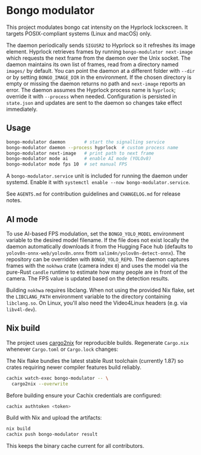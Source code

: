 # Bongo modulator

This project modulates bongo cat intensity on the Hyprlock lockscreen.
It targets POSIX-compliant systems (Linux and macOS) only.

The daemon periodically sends `SIGUSR2` to Hyprlock so it refreshes its image
element. Hyprlock retrieves frames by running `bongo-modulator next-image`
which requests the next frame from the daemon over the Unix socket. The daemon
maintains its own list of frames, read from a directory named `images/` by
default. You can point the daemon at a different folder with `--dir` or by
setting `BONGO_IMAGE_DIR` in the environment. If the chosen directory is empty or
missing the daemon returns no path and `next-image` reports an error.
The daemon assumes the Hyprlock process name is `hyprlock`; override it with
`--process` when needed.
Configuration is persisted in `state.json` and updates are sent to the daemon
so changes take effect immediately.

## Usage

```bash
bongo-modulator daemon       # start the signalling service
bongo-modulator daemon --process hyprlock  # custom process name
bongo-modulator next-image   # print path to next frame
bongo-modulator mode ai      # enable AI mode (YOLOv8)
bongo-modulator mode fps 10  # set manual FPS
```

A `bongo-modulator.service` unit is included for running the daemon under
systemd. Enable it with `systemctl enable --now bongo-modulator.service`.

See `AGENTS.md` for contribution guidelines and `CHANGELOG.md` for release
notes.

## AI mode

To use AI-based FPS modulation, set the `BONGO_YOLO_MODEL` environment variable
to the desired model filename. If the file does not exist locally the daemon
automatically downloads it from the Hugging Face hub (defaults to
`yolov8n-onnx-web/yolov8n.onnx` from `salim4n/yolov8n-detect-onnx`). The repository can
be overridden with `BONGO_YOLO_REPO`. The
daemon captures frames with the `nokhwa` crate (camera index `0`) and uses the
model via the pure-Rust `candle` runtime to estimate how many people are in
front of the camera. The FPS value is updated based on the detection results.

Building `nokhwa` requires libclang. When not using the provided Nix flake,
set the `LIBCLANG_PATH` environment variable to the directory containing
`libclang.so`.
On Linux, you'll also need the Video4Linux headers (e.g. via `libv4l-dev`).

## Nix build

The project uses [cargo2nix](https://github.com/cargo2nix/cargo2nix) for
reproducible builds. Regenerate `Cargo.nix` whenever `Cargo.toml` or
`Cargo.lock` changes:

The Nix flake bundles the latest stable Rust toolchain (currently 1.87) so
crates requiring newer compiler features build reliably.

```bash
cachix watch-exec bongo-modulator -- \
  cargo2nix --overwrite
```

Before building ensure your Cachix credentials are configured:

```bash
cachix authtoken <token>
```

Build with Nix and upload the artifacts:

```bash
nix build
cachix push bongo-modulator result
```

This keeps the binary cache current for all contributors.
